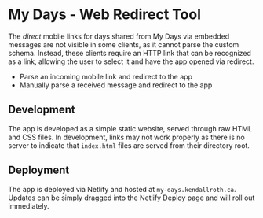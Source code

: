 # My Days - Web Redirect Tool

The _direct_ mobile links for days shared from My Days via embedded messages are not visible in some clients, as it cannot parse the custom schema. Instead, these clients require an HTTP link that can be recognized as a link, allowing the user to select it and have the app opened via redirect.

- Parse an incoming mobile link and redirect to the app
- Manually parse a received message and redirect to the app

## Development

The app is developed as a simple static website, served through raw HTML and CSS files. In development, links may not work properly as there is no server to indicate that `index.html` files are served from their directory root.

## Deployment

The app is deployed via Netlify and hosted at `my-days.kendallroth.ca`. Updates can be simply dragged into the Netlify Deploy page and will roll out immediately.
